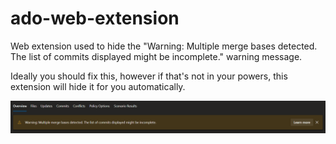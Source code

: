 # ado-web-extension

Web extension used to hide the "Warning: Multiple merge bases detected. The list of commits displayed might be incomplete." warning message.

Ideally you should fix this, however if that's not in your powers, this extension will hide it for you automatically.

![ADO merge bases warning](/docs/warning.png)

